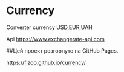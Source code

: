 # Currency

Converter currency  USD,EUR,UAH

Api 
https://www.exchangerate-api.com

##Цей проект розгорнуто на GitHub Pages.

https://fizoo.github.io/currency/
